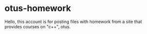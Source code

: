 # otus-homework
Hello, this account is for posting files with homework from a site that provides courses on "c++", otus. 
